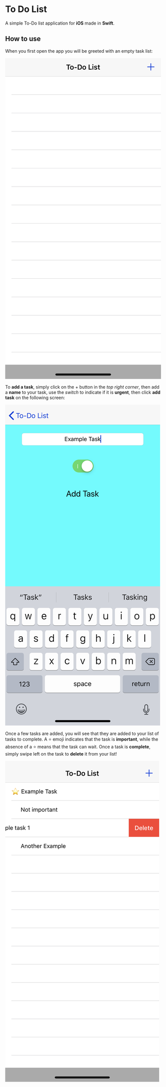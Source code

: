 # To Do List
A simple To-Do list application for **iOS** made in **Swift**.

## How to use
When you first open the app you will be greeted with an empty task list:

![Welcome Screen](./images/welcome.jpeg)

To **add a task**, simply click on the + button in the *top right corner*, then add a **name** to your task, use the *switch* to indicate if it is **urgent**, then click **add task** on the following screen:

![Add a task](./images/addtask.jpeg)

Once a few tasks are added, you will see that they are added to your list of tasks to complete. A :star: emoji indicates that the task is **important**, while the absence of a :star: means that the task can wait. Once a task is **complete**, simply swipe left on the task to **delete** it from your list!

![Deleting a task](./images/delete-task.jpeg)
